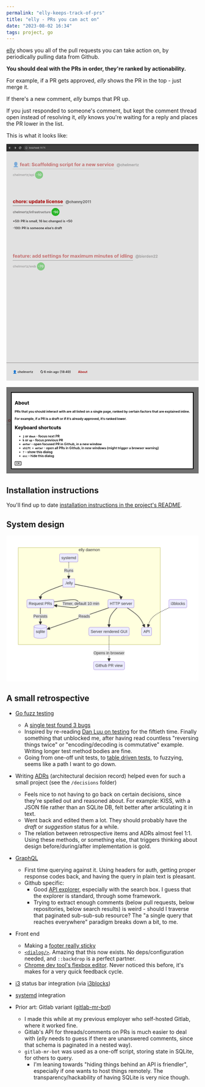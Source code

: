 ```yaml
---
permalink: "elly-keeps-track-of-prs"
title: "elly - PRs you can act on"
date: "2023-08-02 16:34"
tags: project, go
---
```


[elly](https://github.com/chelmertz/elly) shows you all of the pull requests you
can take action on, by periodically pulling data from Github.

**You should deal with the PRs in order, they're ranked by actionability.**

For example, if a PR gets approved, _elly_ shows the PR in the top - just merge it.

If there's a new comment, _elly_ bumps that PR up.

If you just responded to someone's comment, but kept the comment thread open instead of resolving it, _elly_ knows you're waiting for a reply and places the PR lower in the list.

This is what it looks like:

![gui](/assets/elly_gui.png)

![about](/assets/elly_about.png)

## Installation instructions

You'll find up to date [installation instructions in the project's README](https://github.com/chelmertz/elly).

## System design

![architecture](/assets/elly_architecture.png)

## A small retrospective

- [Go fuzz testing](https://go.dev/security/fuzz/)
  - A [single test found 3 bugs](https://github.com/chelmertz/elly/commit/4bd771bb32ded27cd048d168034d860ae2bf77ba)
  - Inspired by re-reading [Dan Luu on testing](https://danluu.com/testing/) for
    the fiftieth time. Finally something that unblocked me, after having read
    countless "reversing things twice" or "encoding/decoding is commutative"
    example. Writing longer test method bodies are fine.
  - Going from one-off unit tests, to [table driven tests](https://dave.cheney.net/2019/05/07/prefer-table-driven-tests),
    to fuzzying, seems like a path I want to go down.
- Writing [ADRs](https://adr.github.io/) (architectural decision record) helped
  even for such a small project (see the `/decisions` folder)
  - Feels nice to not having to go back on certain decisions, since they're
    spelled out and reasoned about. For example: KISS, with a JSON file rather
    than an SQLite DB, felt better after articulating it in text.
  - Went back and edited them a lot. They should probably have the _draft_ or
    _suggestion_ status for a while.
  - The relation between retrospective items and ADRs almost feel 1:1. Using
    these methods, or something else, that triggers thinking about design
    before/during/after implementation is gold.
- [GraphQL](https://graphql.org/)
  - First time querying against it. Using headers for auth, getting proper
    response codes back, and having the query in plain text is pleasant.
  - Github specific:
    - Good [API explorer](https://docs.github.com/en/graphql/overview/explorer),
      especially with the search box. I guess that the explorer is standard,
      through some framework.
    - Trying to extract enough comments (below pull requests, below repositories,
      below search results) is weird - should I traverse that paginated
      sub-sub-sub resource? The "a single query that reaches everywhere"
      paradigm breaks down a bit, to me.
- Front end
  - Making a [footer really sticky](https://stackoverflow.com/questions/4575826/how-to-push-a-footer-to-the-bottom-of-page-when-content-is-short-or-missing)
  - [`<dialog/>`](https://developer.mozilla.org/en-US/docs/Web/HTML/Element/dialog).
    Amazing that this now exists. No deps/configuration needed, and `::backdrop`
    is a perfect partner.
  - [Chrome dev tool's flexbox editor](https://developer.chrome.com/docs/devtools/css/flexbox/). Never noticed this before, it's makes for a very quick feedback cycle.
- [i3](https://i3wm.org/) status bar integration (via [i3blocks](https://github.com/vivien/i3blocks))
- [systemd](https://wiki.archlinux.org/title/systemd) integration

- Prior art: Gitlab variant ([gitlab-mr-bot](https://gitlab.com/chelmertz/gitlab-mr-bot/))
  - I made this while at my previous employer who self-hosted Gitlab, where it worked fine.
  - Gitlab's API for threads/comments on PRs is much easier to deal with
    (_elly_ needs to guess if there are unanswered comments, since that
    schema is paginated in a nested way).
  - `gitlab-mr-bot` was used as a one-off script, storing state in SQLite, for
    others to query.
    - I'm leaning towards "hiding things behind an API is friendler", especially
      if one wants to host things remotely. The transparency/hackability of
      having SQLite is very nice though.
